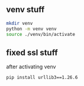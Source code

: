 ## venv stuff
```bash
mkdir venv
python -m venv venv
source ./venv/bin/activate
```

## fixed ssl stuff
after activating venv
```bash
pip install urllib3==1.26.6 
```